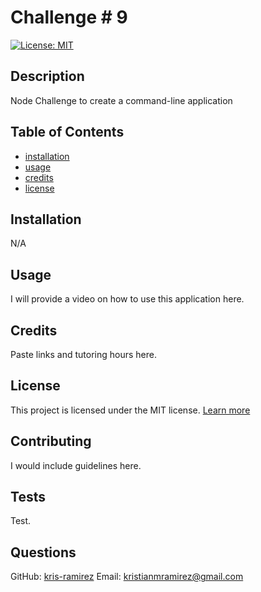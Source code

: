 # Challenge # 9 
[![License: MIT](https://img.shields.io/badge/License-MIT-yellow.svg)](https://opensource.org/licenses/MIT)
## Description
Node Challenge to create a command-line application
  
## Table of Contents
* [installation](#installation)
* [usage](#usage)
* [credits](#credits)
* [license](#license)
  
## Installation
N/A
  
## Usage
I will provide a video on how to use this application here.
  
## Credits
Paste links and tutoring hours here.
      
## License 
This project is licensed under the MIT license. [Learn more](https://www.mit.edu/~amini/LICENSE.md)


  
## Contributing
I would include guidelines here. 
  
## Tests
Test. 
  
## Questions
GitHub: [kris-ramirez](https://github.com/kris-ramirez)
Email: kristianmramirez@gmail.com
